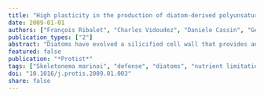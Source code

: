 ```yaml
---
title: "High plasticity in the production of diatom-derived polyunsaturated aldehydes under nutrient limitation: physiological and ecological implications"
date: 2009-01-01
authors: ["François Ribalet", "Charles Vidoudez", "Daniele Cassin", "Georg Pohnert", "Adrianna Ianora", "Antonio Miralto", "Raffaella Casotti"]
publication_types: ["2"]
abstract: "Diatoms have evolved a silicified cell wall that provides an efficient barrier against herbivores. These microalgae also produce chemical compounds such as polyunsaturated aldehydes (PUAs) that can potentially impair recruitment and cause malformations in the offspring of such grazers. We measured silica content as an indication of cell wall thickness, organic nutrient cell quotas, PUAs and polyunsaturated fatty acid cell content in Skeletonema marinoi grown under N-, P- and Si-limitation in continuous cultures. A 7.5 fold increase in PUA production was observed (27.5 fmol cell -1 ) in Si-limited cells with respect to the controls, while Si content decreased by 50%. PUA production decreased in nitrogen-limited cells to 0.14 fmol cell -1 and increased 3 times in phosphorus-limited cells (7.53 fmol cell -1 ), while silica content increased by 20% in both cases. The substrate to product ratio suggested that production of the PUAs heptadienal and octadienal was limited by the amount of substrate under P- and Si-limitation, and by enzyme activity under N-limitation. Octatrienal production was likely limited by enzyme activity in all growth conditions. The high PUA levels produced under Si-limitation, when cells have a thinner cell wall, suggests a compensatory alternation of mechanical and chemical defense mechanisms."
featured: false
publication: "*Protist*"
tags: ["Skeletonema marinoi", "defense", "diatoms", "nutrient limitation", "polyunsaturated aldehydes"]
doi: "10.1016/j.protis.2009.01.003"
share: false
---
```


